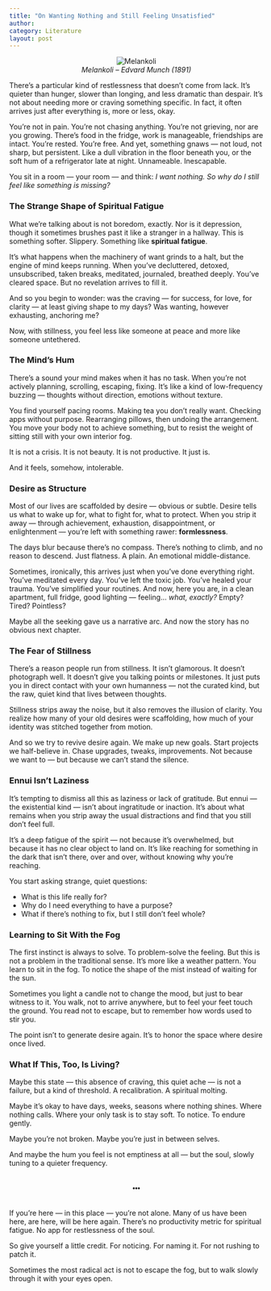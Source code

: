 ```yaml
---
title: "On Wanting Nothing and Still Feeling Unsatisfied"
author: 
category: Literature
layout: post
---
```


<figure style="text-align: center;">
  <img src="https://upload.wikimedia.org/wikipedia/commons/d/d5/Edvard_Munch_-_Melancholy_%281894%29.jpg" alt="Melankoli" style="max-width: 100%; height: auto;">
  <figcaption><em>Melankoli – Edvard Munch (1891)</em></figcaption>
</figure>

There’s a particular kind of restlessness that doesn’t come from lack. It’s quieter than hunger, slower than longing, and less dramatic than despair. It’s not about needing more or craving something specific. In fact, it often arrives just after everything is, more or less, okay.

You’re not in pain. You’re not chasing anything. You’re not grieving, nor are you growing. There’s food in the fridge, work is manageable, friendships are intact. You’re rested. You’re free. And yet, something gnaws — not loud, not sharp, but persistent. Like a dull vibration in the floor beneath you, or the soft hum of a refrigerator late at night. Unnameable. Inescapable.

You sit in a room — your room — and think: _I want nothing. So why do I still feel like something is missing?_



### The Strange Shape of Spiritual Fatigue

What we’re talking about is not boredom, exactly. Nor is it depression, though it sometimes brushes past it like a stranger in a hallway. This is something softer. Slippery. Something like **spiritual fatigue**.

It’s what happens when the machinery of want grinds to a halt, but the engine of mind keeps running. When you’ve decluttered, detoxed, unsubscribed, taken breaks, meditated, journaled, breathed deeply. You’ve cleared space. But no revelation arrives to fill it.

And so you begin to wonder: was the craving — for success, for love, for clarity — at least giving shape to my days? Was wanting, however exhausting, anchoring me?

Now, with stillness, you feel less like someone at peace and more like someone untethered.



### The Mind’s Hum

There’s a sound your mind makes when it has no task. When you’re not actively planning, scrolling, escaping, fixing. It’s like a kind of low-frequency buzzing — thoughts without direction, emotions without texture.

You find yourself pacing rooms. Making tea you don’t really want. Checking apps without purpose. Rearranging pillows, then undoing the arrangement. You move your body not to achieve something, but to resist the weight of sitting still with your own interior fog.

It is not a crisis. It is not beauty. It is not productive. It just is.

And it feels, somehow, intolerable.



### Desire as Structure

Most of our lives are scaffolded by desire — obvious or subtle. Desire tells us what to wake up for, what to fight for, what to protect. When you strip it away — through achievement, exhaustion, disappointment, or enlightenment — you’re left with something rawer: **formlessness**.

The days blur because there’s no compass. There’s nothing to climb, and no reason to descend. Just flatness. A plain. An emotional middle-distance.

Sometimes, ironically, this arrives just when you’ve done everything right. You’ve meditated every day. You’ve left the toxic job. You’ve healed your trauma. You’ve simplified your routines. And now, here you are, in a clean apartment, full fridge, good lighting — feeling… _what, exactly?_ Empty? Tired? Pointless?

Maybe all the seeking gave us a narrative arc. And now the story has no obvious next chapter.



### The Fear of Stillness

There’s a reason people run from stillness. It isn’t glamorous. It doesn’t photograph well. It doesn’t give you talking points or milestones. It just puts you in direct contact with your own humanness — not the curated kind, but the raw, quiet kind that lives between thoughts.

Stillness strips away the noise, but it also removes the illusion of clarity. You realize how many of your old desires were scaffolding, how much of your identity was stitched together from motion.


And so we try to revive desire again. We make up new goals. Start projects we half-believe in. Chase upgrades, tweaks, improvements. Not because we want to — but because we can’t stand the silence.



### Ennui Isn’t Laziness

It’s tempting to dismiss all this as laziness or lack of gratitude. But ennui — the existential kind — isn’t about ingratitude or inaction. It’s about what remains when you strip away the usual distractions and find that you still don’t feel full.

It’s a deep fatigue of the spirit — not because it’s overwhelmed, but because it has no clear object to land on. It’s like reaching for something in the dark that isn’t there, over and over, without knowing why you’re reaching.

You start asking strange, quiet questions:

- What is this life really for?
- Why do I need everything to have a purpose?
- What if there’s nothing to fix, but I still don’t feel whole?



### Learning to Sit With the Fog

The first instinct is always to solve. To problem-solve the feeling. But this is not a problem in the traditional sense. It’s more like a weather pattern. You learn to sit in the fog. To notice the shape of the mist instead of waiting for the sun.

Sometimes you light a candle not to change the mood, but just to bear witness to it. You walk, not to arrive anywhere, but to feel your feet touch the ground. You read not to escape, but to remember how words used to stir you.

The point isn’t to generate desire again. It’s to honor the space where desire once lived.



### What If This, Too, Is Living?

Maybe this state — this absence of craving, this quiet ache — is not a failure, but a kind of threshold. A recalibration. A spiritual molting.

Maybe it’s okay to have days, weeks, seasons where nothing shines. Where nothing calls. Where your only task is to stay soft. To notice. To endure gently.

Maybe you’re not broken. Maybe you’re just in between selves.

And maybe the hum you feel is not emptiness at all — but the soul, slowly tuning to a quieter frequency.



<div style="height: 4px;"></div>
<p style="text-align: center;">⬩⬩⬩</p>
<div style="height: 4px;"></div>

If you’re here — in this place — you’re not alone. Many of us have been here, are here, will be here again. There’s no productivity metric for spiritual fatigue. No app for restlessness of the soul.

So give yourself a little credit. For noticing. For naming it. For not rushing to patch it.

Sometimes the most radical act is not to escape the fog, but to walk slowly through it with your eyes open.

